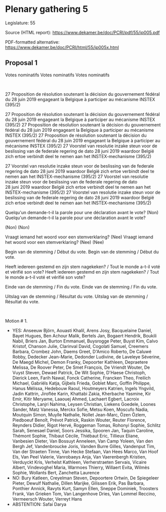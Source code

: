 # Plenary gathering 5

Legislature: 55

Source (HTML report): https://www.dekamer.be/doc/PCRI/pdf/55/ip005.pdf

PDF-formatted alternative: https://www.dekamer.be/doc/PCRI/html/55/ip005x.html

## Proposal 1



Votes nominatifs
Votes nominatifs
Votes nominatifs


 
 

27 Proposition de résolution
soutenant la décision du gouvernement fédéral du 28 juin 2019 engageant
la Belgique à participer au mécanisme INSTEX (395/2)

27 Proposition de résolution
soutenant la décision du gouvernement fédéral du 28 juin 2019 engageant
la Belgique à participer au mécanisme INSTEX (395/2)
27 Proposition de résolution
soutenant la décision du gouvernement fédéral du 28 juin 2019 engageant
la Belgique à participer au mécanisme INSTEX (395/2)
27 Proposition de résolution
soutenant la décision du gouvernement fédéral du 28 juin 2019 engageant
la Belgique à participer au mécanisme INSTEX (395/2)
27 Voorstel van resolutie
inzake steun voor de beslissing van de federale regering de dato
28 juni 2019 waardoor België zich ertoe verbindt deel te nemen aan
het INSTEX-mechanisme (395/2)

27 Voorstel van resolutie
inzake steun voor de beslissing van de federale regering de dato
28 juni 2019 waardoor België zich ertoe verbindt deel te nemen aan
het INSTEX-mechanisme (395/2)
27 Voorstel van resolutie
inzake steun voor de beslissing van de federale regering de dato
28 juni 2019 waardoor België zich ertoe verbindt deel te nemen aan
het INSTEX-mechanisme (395/2)
27 Voorstel van resolutie
inzake steun voor de beslissing van de federale regering de dato
28 juni 2019 waardoor België zich ertoe verbindt deel te nemen aan
het INSTEX-mechanisme (395/2)
 
 

Quelqu'un demande-t-il la parole pour une
déclaration avant le vote? (Non)
Quelqu'un demande-t-il la parole pour une
déclaration avant le vote? 
 
(Non)
(Non)


Vraagt iemand het woord voor een
stemverklaring? (Nee)
Vraagt iemand het woord voor een
stemverklaring? (Nee)
 (Nee)
 
 

Begin van de
stemming / Début du vote.
Begin van de
stemming / Début du vote.

Heeft
iedereen gestemd en zijn stem nagekeken? / Tout le monde a-t-il voté et vérifié
son vote?
Heeft
iedereen gestemd en zijn stem nagekeken? / Tout le monde a-t-il voté et vérifié
son vote?

Einde van de
stemming / Fin du vote.
Einde van de
stemming / Fin du vote.

Uitslag van de
stemming / Résultat du vote.
Uitslag van de
stemming / Résultat du vote.

 
 


Motion # 1.

 - YES: Anseeuw Björn, Aouasti Khalil, Arens Josy, Bacquelaine Daniel, Bayet Hugues, Ben Achour Malik, Bertels Jan, Bogaert Hendrik, Boukili Nabil, Briers Jan, Burton Emmanuel, Buysrogge Peter, Buyst Kim, Calvo Kristof, Chanson Julie, Clarinval David, Cogolati Samuel, Creemers Barbara, Crombez John, Daems Greet, D'Amico Roberto, De Caluwé Robby, Dedecker Jean-Marie, Dedonder Ludivine, de Laveleye Séverine, De Maegd Michel, Demon Franky, Depoorter Kathleen, Depraetere Melissa, De Roover Peter, De Smet François, De Vriendt Wouter, De Vuyst Steven, Dewael Patrick, De Wit Sophie, D'Haese Christoph, Dierick Leen, Farih Nawal, Fonck Catherine, Francken Theo, Freilich Michael, Gabriëls Katja, Gijbels Frieda, Goblet Marc, Goffin Philippe, Hanus Mélissa, Hedebouw Raoul, Houtmeyers Katrien, Ingels Yngvild, Jadin Kattrin, Jiroflée Karin, Khattabi Zakia, Kherbache Yasmine, Kir Emir, Kitir Meryame, Laaouej Ahmed, Lachaert Egbert, Lacroix Christophe, Lanjri Nahima, Leysen Christian, Liekens Goedele, Loones Sander, Matz Vanessa, Merckx Sofie, Metsu Koen, Moscufo Nadia, Moutquin Simon, Muylle Nathalie, Nollet Jean-Marc, Özen Özlem, Piedboeuf Benoît, Prévot Patrick, Raskin Wouter, Reuter Florence, Reynders Didier, Rigot Hervé, Roggeman Tomas, Rohonyi Sophie, Schlitz Sarah, Senesael Daniel, Soors Jessika, Spooren Jan, Taquin Caroline, Thémont Sophie, Thibaut Cécile, Thiébaut Eric, Tillieux Eliane, Vanbesien Dieter, Van Bossuyt Anneleen, Van Camp Yoleen, Van den Bergh Jef, Vandenbroucke Joris, Vanden Burre Gilles, Vandenput Tim, Van der Straeten Tinne, Van Hecke Stefaan, Van Hees Marco, Van Hoof Els, Van Peel Valerie, Vanrobaeys Anja, Van Vaerenbergh Kristien, Verduyckt Kris, Verhelst Kathleen, Verherstraeten Servais, Vicaire Albert, Vindevoghel Maria, Warmoes Thierry, Willaert Evita, Wilmès Sophie, Wollants Bert, Zanchetta Laurence
 - NO: Bury Katleen, Creyelman Steven, Depoortere Ortwin, De Spiegeleer Pieter, Dewulf Nathalie, Dillen Marijke, Gilissen Erik, Pas Barbara, Ponthier Annick, Ravyts Kurt, Samyn Ellen, Sneppe Dominiek, Troosters Frank, Van Grieken Tom, Van Langenhove Dries, Van Lommel Reccino, Vermeersch Wouter, Verreyt Hans
 - ABSTENTION: Safai Darya

